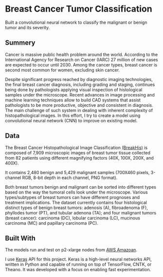 # Breast Cancer Tumor Classification

Built a convolutional neural network to classify the malignant or benign tumor and its severity.

## Summery

Cancer is massive public health problem around the world. According to the International Agency for Research on Cancer (IARC) 27 million of new cases are expected to occur until 2030. Among the cancer types, breast cancer is second most common for women, excluding skin cancer.

Despite significant progress reached by diagnostic imaging technologies, the final breast cancer diagnosis, including grading and staging, continues being done by pathologists applying visual inspection of histological samples under the microscope. Recent advances in image processing and machine learning techniques allow to build CAD systems that assist pathologists to be more productive, objective and consistent in diagnosis. The main challenge of such system in dealing with inherent complexity of histopathological images. In this effort, I try to create a model using convolutional neural network (CNN) to improve on existing model.


## Data

The Breast Cancer Histopathological Image Classification [(BreakHis)](https://web.inf.ufpr.br/vri/databases/breast-cancer-histopathological-database-breakhis/) is  composed of 7,909 microscopic images of breast tumor tissue collected from 82 patients using different magnifying factors (40X, 100X, 200X, and 400X). 

It contains 2,480  benign and 5,429 malignant samples (700X460 pixels, 3-channel RGB, 8-bit depth in each channel, PNG format).

Both breast tumors benign and malignant can be sorted into different types based on the way the tumoral cells look under the microscope. Various types/subtypes of breast tumors can have different prognoses and treatment implications. 
The dataset currently contains four histological distinct types of benign breast tumors: adenosis (A), fibroadenoma (F), phyllodes tumor (PT), and tubular adenona (TA);  and four malignant tumors (breast cancer): carcinoma (DC), lobular carcinoma (LC), mucinous carcinoma (MC) and papillary carcinoma (PC).



## Built With

The models run and test on p2-xlarge nodes from [AWS Amazoan](https://aws.amazon.com/). 

I use [Keras](https://keras.io/) API for this project. 
Keras is a high-level neural networks API, written in Python and capable of running on top of TensorFlow, CNTK, or Theano. It was developed with a focus on enabling fast experimentation. 


